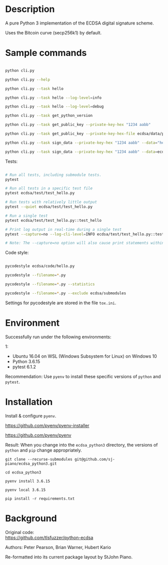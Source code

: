# Description


A pure Python 3 implementation of the ECDSA digital signature scheme.

Uses the Bitcoin curve (secp256k1) by default.




# Sample commands


```bash

python cli.py

python cli.py --help

python cli.py --task hello

python cli.py --task hello --log-level=info

python cli.py --task hello --log-level=debug

python cli.py --task get_python_version

python cli.py --task get_public_key --private-key-hex "1234 aabb"

python cli.py --task get_public_key --private-key-hex-file ecdsa/data/private_key_hex1.txt

python cli.py --task sign_data --private-key-hex "1234 aabb" --data="hello world"

python cli.py --task sign_data --private-key-hex "1234 aabb" --data=ecdsa/data/data1.txt

```


Tests:

```bash

# Run all tests, including submodule tests.
pytest

# Run all tests in a specific test file
pytest ecdsa/test/test_hello.py

# Run tests with relatively little output
pytest --quiet ecdsa/test/test_hello.py

# Run a single test
pytest ecdsa/test/test_hello.py::test_hello

# Print log output in real-time during a single test
pytest --capture=no --log-cli-level=INFO ecdsa/test/test_hello.py::test_hello

# Note: The --capture=no option will also cause print statements within the test code to produce output.

```



Code style:


```bash

pycodestyle ecdsa/code/hello.py

pycodestyle --filename=*.py

pycodestyle --filename=*.py --statistics

pycodestyle --filename=*.py --exclude ecdsa/submodules

```

Settings for pycodestyle are stored in the file `tox.ini`.




# Environment


Successfully run under the following environments:

1:  
- Ubuntu 16.04 on WSL (Windows Subsystem for Linux) on Windows 10  
- Python 3.6.15
- pytest 6.1.2  

Recommendation: Use `pyenv` to install these specific versions of `python` and `pytest`.




# Installation


Install & configure `pyenv`.  

https://github.com/pyenv/pyenv-installer

https://github.com/pyenv/pyenv

Result: When you change into the `ecdsa_python3` directory, the versions of `python` and `pip` change appropriately.


```
git clone --recurse-submodules git@github.com/sj-piano/ecdsa_python3.git

cd ecdsa_python3

pyenv install 3.6.15

pyenv local 3.6.15

pip install -r requirements.txt
```




# Background


Original code:  
https://github.com/tlsfuzzer/python-ecdsa

Authors: Peter Pearson, Brian Warner, Hubert Kario

Re-formatted into its current package layout by StJohn Piano.



